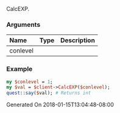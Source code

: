 CalcEXP.
### Arguments
**Name**|**Type**|**Description**
:---|:---|:---
conlevel||

### Example

```perl
my $conlevel = 1;
my $val = $client->CalcEXP($conlevel);
quest::say($val); # Returns int
```


Generated On 2018-01-15T13:04:48-08:00